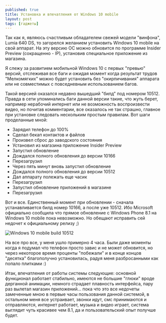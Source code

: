 ```yaml
---
published: true
title: Установка и впечатления от Windows 10 mobile
layout: post
tags: [гаджеты]
---
```

Так как я, являюсь счастливым обладателем свежей модели "винфона", Lumia 640 DS, то загорелся желанием установить Windows 10 mobile на свой аппарат. На эту версию ОС можно обновится по программе Insider Preview (сокращенно - IP), установив специальное приложение из магазина. 



Я слежу за развитием мобильной Windows 10 с первых "превью" версий, отслеживая все баги и ожидая момент когда результат трудов "Мелкомягких" можно будет установить без "окирпичивания" аппарата или не совместимых с повседневным использованием багов. 

Такой версией оказался недавно вышедший "билд" под номером 10512. Правда в сети упоминались баги данной версии такие, что жуть берет, например нерабочий интернет или не возможность воспроизвести видео, но почитав комментарии, все оказалось не так страшно, главное при установке следовать нескольким простым правилам. Вот шаги проделанные мной:

- Зарядил телефон до 100%
- Сделал бекап контактов и файлов
- Произвел сброс до заводского состояния
- Установил из магазина приложение Insider Preview
- Запустил обновление
- Дождался полного обновления до версии 10166
- Перезагрузил
- Через пять минут вновь запустил обновление
- Дождался полного обновления до версии 10512
- Дал аппарату полежать еще часик
- Перезагрузил
- Запустил обновление приложений в магазине
- Перезагрузил

Вот и все. Единственный момент при обновлении - сначала устанавливается билд номер 10166, а после уже 10512. Ибо Microsoft официально сообщила что прямое обновление с Windows Phone 8.1 на Windows 10 mobile пока невозможно. Но обещают исправить сей недочет к официальному релизу ;)

![Windows 10 mobile build 10512](https://leto32h.storage.yandex.net/rdisk/70bf714ef4833ea179bf822670b281b81d441510b74cbdb2615984e13e5f7f44/inf/NJX3e_at1DptJHOQHkFlqWsTISDnUaRZ1dFHI2tEhsvcuhItM6FwD--wYfXfHOw7LmewP2OJBTXft-0ORnzlhA==?uid=0&filename=w10m-10512.png&disposition=inline&hash=&limit=0&content_type=image%2Fpng&tknv=v2&rtoken=ceea9ab12688224dfce56f61476ed434&force_default=no&ycrid=na-38742816618b0c47efe3fd248ffc3aa5-downloader6g)

На все про все, у меня ушло примерно 4 часа. Были даже моменты когда я подумал что телефон просто завис и не может обновится, но через некоторое время проценты "побежали" и в конце концов "десятка" благополучно установилась, радуя меня разбросанными как попало плитками :)

Итак, впечатления от работы системы следующие: основной функционал работает стабильно, имеются не большие "глюки" вроде дерганной анимации, немного страдает плавность интерфейса, пару раз вылетал магазин приложений... пока что это все недочеты замеченные мною в первые часы пользования данной системой, в остальном меня все устраивает, звонки идут, смс принимаются и отправляются, интернет работает, музыка и видео играет, система выглядит чуть красивее чем 8.1, да и пользовательский опыт получше будет.
